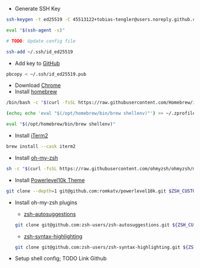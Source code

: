 - Generate SSH Key

```sh
ssh-keygen -t ed25519 -C 45513122+tobias-tengler@users.noreply.github.com

eval "$(ssh-agent -s)"

# TODO: Update config file

ssh-add ~/.ssh/id_ed25519
```

- Add key to [GitHub](https://github.com/settings/keys)

```sh
pbcopy < ~/.ssh/id_ed25519.pub
```

- Download [Chrome](https://www.google.com/chrome/)
- Install [homebrew](https://brew.sh/)

```sh
/bin/bash -c "$(curl -fsSL https://raw.githubusercontent.com/Homebrew/install/HEAD/install.sh)"

(echo; echo 'eval "$(/opt/homebrew/bin/brew shellenv)"') >> ~/.zprofile

eval "$(/opt/homebrew/bin/brew shellenv)"
```

- Install [iTerm2](https://iterm2.com/)

```sh
brew install --cask iterm2
```

- Install [oh-my-zsh](https://ohmyz.sh/)

```sh
sh -c "$(curl -fsSL https://raw.githubusercontent.com/ohmyzsh/ohmyzsh/master/tools/install.sh)"
```

- Install [Powerlevel10k Theme](https://github.com/romkatv/powerlevel10k)

```sh
git clone --depth=1 git@github.com:romkatv/powerlevel10k.git $ZSH_CUSTOM/themes/powerlevel10k
```

- Install oh-my-zsh plugins
  - [zsh-autosuggestions](https://github.com/zsh-users/zsh-autosuggestions)

  ```sh
  git clone git@github.com:zsh-users/zsh-autosuggestions.git ${ZSH_CUSTOM}/plugins/zsh-autosuggestions
  ```
  
  - [zsh-syntax-highlighting](https://github.com/zsh-users/zsh-syntax-highlighting)
  ```sh
  git clone git@github.com:zsh-users/zsh-syntax-highlighting.git ${ZSH_CUSTOM}/plugins/zsh-syntax-highlighting
  ```
- Setup shell config; TODO Link Github
